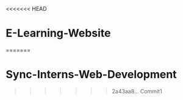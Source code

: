 <<<<<<< HEAD
# E-Learning-Website
=======
# Sync-Interns-Web-Development
>>>>>>> 2a43aa8... Commit1
